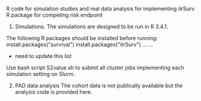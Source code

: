 R code for simulation studies and real data analysis for implementing itrSurv R package for competing risk endpoint

1. Simulations.
The simulations are designed to be run in R 3.4.1.

The following R packages should be installed before running:
install.packages("survival")
install.packages("itrSurv")
...
...
* need to update this list

Use bash script S2value.sh to submit all cluster jobs implementing each simulation setting on Slurm.

2. PAD data analysis
The cohort data is not publically available but the analysis code is provided here.
